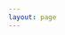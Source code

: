 ```yaml
---
layout: page
---
```


<script setup>
import {
  VPTeamPage,
  VPTeamPageTitle,
  VPTeamMembers
} from 'vitepress/theme'

const members = [
  {
    avatar: 'me1.jpg',
    name: 'Aadi Kanwar',
    title: 'Developer',
    links: [
      { icon: 'github', link: 'https://github.com/aadi-kanwar' },
      { icon: 'linkedin', link: 'https://www.linkedin.com/in/aadi-kanwar-b94891262/' },
      { icon: 'instagram', link: 'https://www.instagram.com/_a.k.4.6_/'},
      { icon: 'discord', link: 'https://discordapp.com/users/a.k.4.6'},
      { icon: { svg: '<svg id="Layer_1" data-name="Layer 1" xmlns="http://www.w3.org/2000/svg" viewBox="0 0 122.88 122.31"><title>mobile-outline</title><path d="M52.07,68.5A72.28,72.28,0,0,0,61.58,77a83.47,83.47,0,0,0,11.7,7.28l.17-.12c.3-.24.64-.55,1-.9s.6-.65.92-1l1.13-1.47a2.93,2.93,0,0,1,.34-.43c4.31-5.68,9.68-12.51,18.32-8.51a4.1,4.1,0,0,1,.52.26c7,4.14,14.18,8.15,21.24,12.21a3.39,3.39,0,0,1,.5.32l0,0a12,12,0,0,1,4.07,4.72,14.73,14.73,0,0,1,1.36,6.26v0a21.71,21.71,0,0,1-.94,6.1,29.07,29.07,0,0,1-2.6,6.06,23.51,23.51,0,0,1-5.19,6.3,26.81,26.81,0,0,1-6.53,4.11l-.05,0a39.78,39.78,0,0,1-6.66,2.32,64.53,64.53,0,0,1-6.73,1.34,44.49,44.49,0,0,1-10.47.32,49.29,49.29,0,0,1-10.17-2,68.93,68.93,0,0,1-9.89-4,114.94,114.94,0,0,1-10.16-5.67l-.84-.52c-3.07-1.91-6.38-4-9.73-6.47l0,0a129.47,129.47,0,0,1-19-17.67A116.79,116.79,0,0,1,9.39,65.39a77.53,77.53,0,0,1-8-20.6A52.13,52.13,0,0,1,.59,25.22,35.51,35.51,0,0,1,4.21,14.16a26.75,26.75,0,0,1,6.84-8.37A25.64,25.64,0,0,1,20.56,1,32.45,32.45,0,0,1,31.8.15a5.9,5.9,0,0,1,2.82.93,6.07,6.07,0,0,1,2,2.13L50.08,26a11.34,11.34,0,0,1,2.25,5.25,10.56,10.56,0,0,1-.82,5.59v0a14.27,14.27,0,0,1-2.6,3.95,24.06,24.06,0,0,1-3.52,3.12c-.73.63-1.65,1.3-2.61,2l-.09.07a27.86,27.86,0,0,0-3.23,2.59,3.06,3.06,0,0,0-.9,1.2c0,.11.09,0,.19.17l.34.53c1.13,1.77,3.31,5.15,5.8,8.74a91.46,91.46,0,0,0,7.18,9.31Zm5.45,13.9a80.64,80.64,0,0,1-10.38-9.25,94.48,94.48,0,0,1-7.82-10.1c-2.48-3.58-4.76-7.11-5.94-9l-.29-.43a6,6,0,0,1-1.31-4.44,8.81,8.81,0,0,1,2.87-5.47,33.42,33.42,0,0,1,4.05-3.28l0,0c.8-.58,1.56-1.14,2.25-1.73l.21-.16a16.57,16.57,0,0,0,2.67-2.33,7.81,7.81,0,0,0,1.4-2.09,3.81,3.81,0,0,0,.33-2,4.67,4.67,0,0,0-1-2.11,2.51,2.51,0,0,1-.32-.46L30.92,6.86a25.43,25.43,0,0,0-8.61.69,18.67,18.67,0,0,0-7,3.53,20.16,20.16,0,0,0-5.11,6.26,28.8,28.8,0,0,0-2.9,8.94,45.29,45.29,0,0,0,.7,17,71.09,71.09,0,0,0,7.36,18.8A108.83,108.83,0,0,0,29,81.27,122.72,122.72,0,0,0,47,98c3,2.27,6.26,4.28,9.26,6.14l.85.54A108.32,108.32,0,0,0,66.62,110a60.6,60.6,0,0,0,8.91,3.59,42.22,42.22,0,0,0,8.77,1.76,38.12,38.12,0,0,0,8.9-.28,56,56,0,0,0,6-1.18,32.87,32.87,0,0,0,5.53-1.92l.09,0a20.48,20.48,0,0,0,4.92-3.08,16.86,16.86,0,0,0,3.7-4.49,22.54,22.54,0,0,0,2-4.63,15.34,15.34,0,0,0,.66-4.19,7.62,7.62,0,0,0-.69-3.34,5.25,5.25,0,0,0-1.81-2.1c-5.41-3.87-14.91-8.59-21-12.11l-.29-.15.12.06-.12-.06c-3.75-1.67-7.23,2.75-10.06,6.48l-.17.24c-.49.65-1,1.28-1.4,1.82s-1,1.2-1.4,1.6a18.66,18.66,0,0,1-1.71,1.51,9.39,9.39,0,0,1-2.21,1.24,5.59,5.59,0,0,1-2.35.38,6,6,0,0,1-2-.49l-.32-.14A91.42,91.42,0,0,1,57.52,82.4Z"/></svg>'}, link: 'tel:+919591626501'}
    ]
  },
  
]
</script>

<VPTeamPage>
  <VPTeamPageTitle>
    <template #title>
      Hi 👋
    </template>
    <template #lead>
      I am glad that you are here! I hope you like browsing through AU-topia.
    </template>
  </VPTeamPageTitle>
  <VPTeamMembers
    :members="members"
  />
</VPTeamPage>

